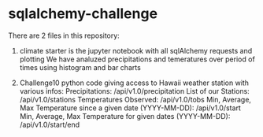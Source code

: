 # sqlalchemy-challenge
There are 2 files in this repository:
1. climate starter is the jupyter notebook with all sqlAlchemy requests and plotting
  We have analuzed precipitations and temeratures over period of times using histogram and bar charts
  
2. Challenge10 python code giving access to Hawaii weather station with various infos:
       Precipitations: /api/v1.0/precipitation
       List of our Stations:  /api/v1.0/stations
       Temperatures Observed: /api/v1.0/tobs
       Min, Average, Max Temperature since a given date (YYYY-MM-DD): /api/v1.0/start
       Min, Average, Max Temperature for given dates (YYYY-MM-DD): /api/v1.0/start/end
       

